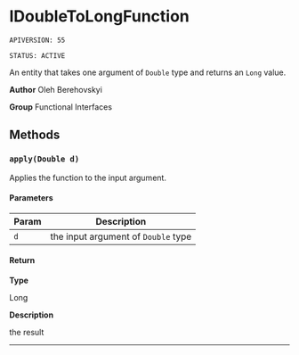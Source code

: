 # IDoubleToLongFunction

`APIVERSION: 55`

`STATUS: ACTIVE`

An entity that takes one argument of `Double` type and returns an `Long` value.


**Author** Oleh Berehovskyi


**Group** Functional Interfaces

## Methods
### `apply(Double d)`

Applies the function to the input argument.

#### Parameters
|Param|Description|
|---|---|
|`d`|the input argument of `Double` type|

#### Return

**Type**

Long

**Description**

the result

---
